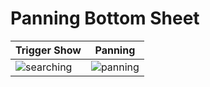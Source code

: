 #  Panning Bottom Sheet

| Trigger Show | Panning |
|---|---|
| ![searching](https://user-images.githubusercontent.com/503961/43362297-ce156666-929b-11e8-9051-e3175498e3e5.gif) | ![panning](https://user-images.githubusercontent.com/503961/43362302-dd0c894c-929b-11e8-8b71-45b5c14ed157.gif) |

